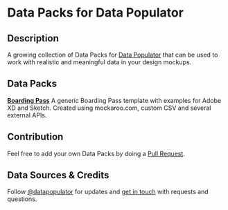 # Data Packs for Data Populator

## Description
A growing collection of Data Packs for [Data Populator](http://www.datapopulator.com) that can be used to work with realistic and meaningful data in your design mockups.

## Data Packs
**[Boarding Pass](https://github.com/preciousforever/data-populator/tree/master/data/boarding%20pass)**
A generic Boarding Pass template with examples for Adobe XD and Sketch. Created using mockaroo.com, custom CSV and several external APIs.

## Contribution
Feel free to add your own Data Packs by doing a [Pull Request](https://github.com/preciousforever/data-populator/pulls).

## Data Sources & Credits
Follow [@datapopulator](https://twitter.com/datapopulator) for updates and [get in touch](mailto:feedback@datapopulator.com) with requests and questions.
